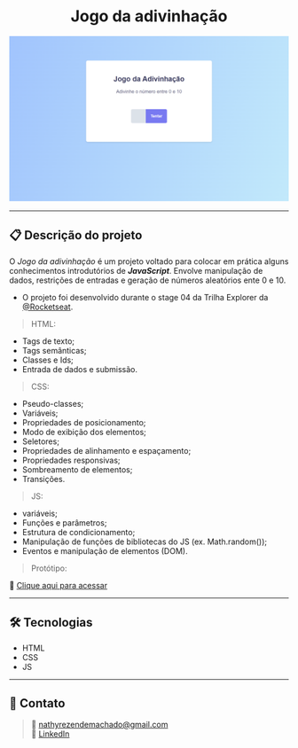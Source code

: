 <h1 align="center">Jogo da adivinhação</h1>

![Imagem da página desenvolvida](./.github/preview-page.png)

<hr>

## 📋 Descrição do projeto

O <em>Jogo da adivinhação</em> é um projeto voltado para colocar em prática alguns conhecimentos introdutórios de <em><strong>JavaScript</strong></em>. Envolve manipulação de dados, restrições de entradas e geração de números aleatórios ente 0 e 10.

- O projeto foi desenvolvido durante o stage 04 da Trilha Explorer da <a href="https://www.rocketseat.com.br/">@Rocketseat</a>.

> HTML:
- Tags de texto;
- Tags semânticas;
- Classes e Ids;
- Entrada de dados e submissão.
 
> CSS:
- Pseudo-classes;
- Variáveis;
- Propriedades de posicionamento; 
- Modo de exibição dos elementos;
- Seletores;
- Propriedades de alinhamento e espaçamento;
- Propriedades responsivas;
- Sombreamento de elementos;
- Transições.

> JS:
- variáveis;
- Funções e parâmetros;
- Estrutura de condicionamento;
- Manipulação de funções de bibliotecas do JS (ex. Math.random());
- Eventos e manipulação de elementos (DOM).

> Protótipo:

🔗 [Clique aqui para acessar](https://nathxrz.github.io/TrilhaExplorer-projeto-6/)
 
<hr>

## 🛠️ Tecnologias
- HTML
- CSS
- JS

<hr>

## 📩 Contato
> 📧 nathyrezendemachado@gmail.com <br>
> 💼 <a href="https://www.linkedin.com/in/nathalia-machado-021b1b230/"> LinkedIn</a> <br>

    